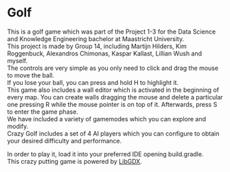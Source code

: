 # Golf
This is a golf game which was part of the Project 1-3 for the Data Science and Knowledge Engineering bachelor at Maastricht University.  
This project is made by Group 14, including Martijn Hilders, Kim Roggenbuck, Alexandros Chimonas, Kaspar Kallast, Lillian Wush and myself.  
The controls are very simple as you only need to click and drag the mouse to move the ball.  
If you lose your ball, you can press and hold H to highlight it.  
This game also includes a wall editor which is activated in the beginning of every map. You can create walls dragging the mouse and delete a particular one pressing R while the mouse pointer is on top of it. Afterwards, press S to enter the game phase.  
We have included a variety of gamemodes which you can explore and modify.  
Crazy Golf includes a set of 4 AI players which you can configure to obtain your desired difficulty and performance.  

In order to play it, load it into your preferred IDE opening build.gradle.  
This crazy putting game is powered by [LibGDX](https://libgdx.badlogicgames.com/).
